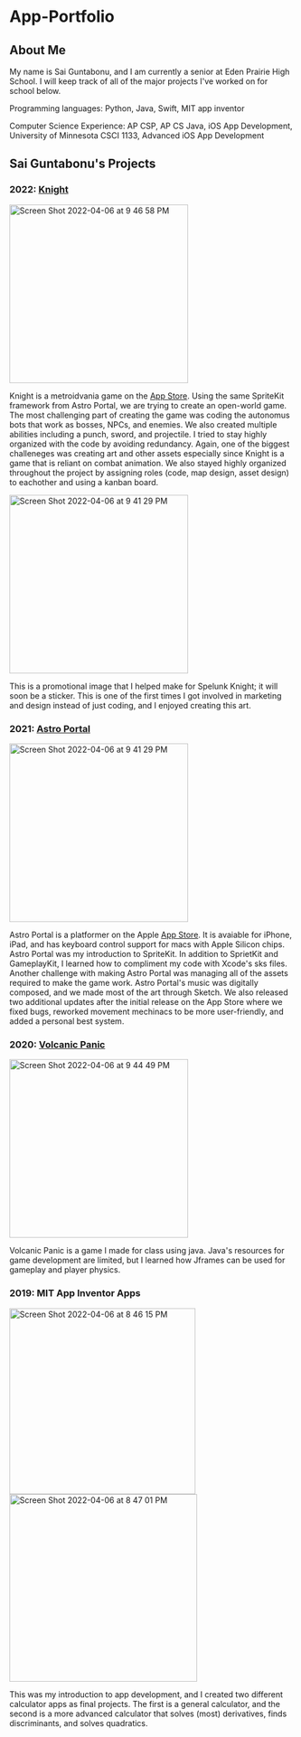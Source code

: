 # App-Portfolio
## About Me
My name is Sai Guntabonu, and I am currently a senior at Eden Prairie High School. I will keep track of all of the major projects I've worked on for school below. 

Programming languages:
Python, Java, Swift, MIT app inventor

Computer Science Experience:
AP CSP, AP CS Java, iOS App Development, University of Minnesota CSCI 1133, Advanced iOS App Development

## Sai Guntabonu's Projects

### 2022: [Knight](https://github.com/EPHS-iOS/knight.git)

<img width="316" alt="Screen Shot 2022-04-06 at 9 46 58 PM" src="https://user-images.githubusercontent.com/59212272/162110241-4dc1b305-1370-468b-8cf7-4ba7a46f5e87.png">

Knight is a metroidvania game on the [App Store](https://apps.apple.com/tt/app/spelunk-knight/id1612481607). Using the same SpriteKit framework from Astro Portal, we are trying to create an open-world game. The most challenging part of creating the game was coding the autonomus bots that work as bosses, NPCs, and enemies. We also created multiple abilities including a punch, sword, and projectile. I tried to stay highly organized with the code by avoiding redundancy. Again, one of the biggest challeneges was creating art and other assets especially since Knight is a game that is reliant on combat animation. We also stayed highly organized throughout the project by assigning roles (code, map design, asset design) to eachother and using a kanban board.

<img width="316" alt="Screen Shot 2022-04-06 at 9 41 29 PM" src ="https://user-images.githubusercontent.com/59212272/172195494-08633c2a-59cf-44d6-98f4-8d2b4f018fcd.png">

This is a promotional image that I helped make for Spelunk Knight; it will soon be a sticker. This is one of the first times I got involved in marketing and design instead of just coding, and I enjoyed creating this art. 
### 2021: [Astro Portal](https://github.com/EPHS-iOS/Astro-Portal.git) 

<img width="316" alt="Screen Shot 2022-04-06 at 9 41 29 PM" src="https://user-images.githubusercontent.com/59212272/162109635-6f534f59-cd96-42fc-83a7-aaa0e5e636f7.png">

Astro Portal is a platformer on the Apple [App Store](https://apps.apple.com/sr/app/astro-portal/id1558706324). It is avaiable for iPhone, iPad, and has keyboard control support for macs with Apple Silicon chips. Astro Portal was my introduction to SpriteKit. In addition to SprietKit and GameplayKit, I learned how to compliment my code with Xcode's sks files. Another challenge with making Astro Portal was managing all of the assets required to make the game work. Astro Portal's music was digitally composed, and we made most of the art through Sketch. We also released two additional updates after the initial release on the App Store where we fixed bugs, reworked movement mechinacs to be more user-friendly, and added a personal best system. 

### 2020: [Volcanic Panic](https://github.com/EPHS-Java-2020/final-post-ap-project-2020-team-idk-name)

<img width="316" alt="Screen Shot 2022-04-06 at 9 44 49 PM" src="https://user-images.githubusercontent.com/59212272/162110007-26c3e749-4fcf-4b04-8912-d75c822d19dc.png">


Volcanic Panic is a game I made for class using java. Java's resources for game development are limited, but I learned how Jframes can be used for gameplay and player physics.

### 2019: MIT App Inventor Apps 

<img width="329" alt="Screen Shot 2022-04-06 at 8 46 15 PM" src="https://user-images.githubusercontent.com/59212272/162103764-63921ce5-7173-4e8a-b022-6b24341b77cc.png">
<img width="332" alt="Screen Shot 2022-04-06 at 8 47 01 PM" src="https://user-images.githubusercontent.com/59212272/162103837-2aa62fb2-bea9-41c3-bbbe-d061ad9747a5.png">

This was my introduction to app development, and I created two different calculator apps as final projects. The first is a general calculator, and the second is a more advanced calculator that solves (most) derivatives, finds discriminants, and solves quadratics. 

